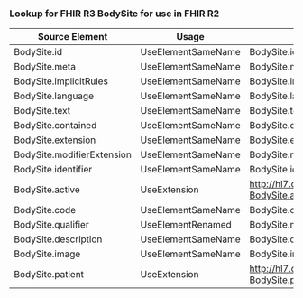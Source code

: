 ### Lookup for FHIR R3 BodySite for use in FHIR R2

| Source Element | Usage | Target |
| -------------- | ----- | ------ |
| BodySite.id | UseElementSameName | BodySite.id |
| BodySite.meta | UseElementSameName | BodySite.meta |
| BodySite.implicitRules | UseElementSameName | BodySite.implicitRules |
| BodySite.language | UseElementSameName | BodySite.language |
| BodySite.text | UseElementSameName | BodySite.text |
| BodySite.contained | UseElementSameName | BodySite.contained |
| BodySite.extension | UseElementSameName | BodySite.extension |
| BodySite.modifierExtension | UseElementSameName | BodySite.modifierExtension |
| BodySite.identifier | UseElementSameName | BodySite.identifier |
| BodySite.active | UseExtension | http://hl7.org/fhir/3.0/StructureDefinition/extension-BodySite.active |
| BodySite.code | UseElementSameName | BodySite.code |
| BodySite.qualifier | UseElementRenamed | BodySite.modifier |
| BodySite.description | UseElementSameName | BodySite.description |
| BodySite.image | UseElementSameName | BodySite.image |
| BodySite.patient | UseExtension | http://hl7.org/fhir/3.0/StructureDefinition/extension-BodySite.patient |
